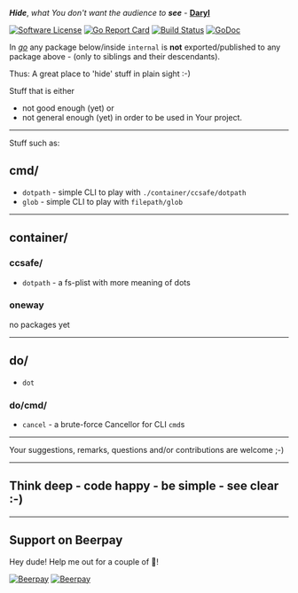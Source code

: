 ***Hide***, *what You don't want the audience to* ***see*** - **[Daryl](Daryl.md)**

[![Software License](https://img.shields.io/badge/license-MIT-brightgreen.svg?style=flat-square)](LICENSE.md)
[![Go Report Card](https://goreportcard.com/badge/github.com/GoLangsam/internal)](https://goreportcard.com/report/github.com/GoLangsam/internal)
[![Build Status](https://travis-ci.org/GoLangsam/internal.svg?branch=master)](https://travis-ci.org/GoLangsam/internal)
[![GoDoc](https://godoc.org/github.com/GoLangsam/internal?status.svg)](https://godoc.org/github.com/GoLangsam/internal)

In *[go](http://golang.org)* any package below/inside `internal` is **not** exported/published to any package above - (only to siblings and their descendants).

Thus: A great place to 'hide' stuff in plain sight :-)

Stuff that is either
- not good enough (yet) or
- not general enough (yet)
in order to be used in Your project.

---
Stuff such as:

## cmd/
- `dotpath` - simple CLI to play with `./container/ccsafe/dotpath`
- `glob` - simple CLI to play with `filepath/glob`

---
## container/

### ccsafe/
- `dotpath` - a fs-plist with more meaning of dots

### oneway
no packages yet

---
## do/
- `dot`

### do/cmd/
- `cancel` - a brute-force Cancellor for CLI `cmd`s

---
Your suggestions, remarks, questions and/or contributions are welcome ;-)

---
## Think deep - code happy - be simple - see clear :-)

---
## Support on Beerpay
Hey dude! Help me out for a couple of :beers:!

[![Beerpay](https://beerpay.io/GoLangsam/internal/badge.svg?style=beer-square)](https://beerpay.io/GoLangsam/internal)  [![Beerpay](https://beerpay.io/GoLangsam/internal/make-wish.svg?style=flat-square)](https://beerpay.io/GoLangsam/internal?focus=wish)